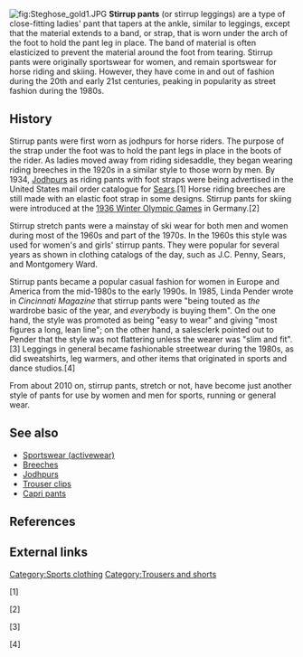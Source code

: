 ![](Steghose_gold1.JPG "fig:Steghose_gold1.JPG") **Stirrup pants** (or
stirrup leggings) are a type of close-fitting ladies' pant that tapers
at the ankle, similar to leggings, except that the material extends to a
band, or strap, that is worn under the arch of the foot to hold the pant
leg in place. The band of material is often elasticized to prevent the
material around the foot from tearing. Stirrup pants were originally
sportswear for women, and remain sportswear for horse riding and skiing.
However, they have come in and out of fashion during the 20th and early
21st centuries, peaking in popularity as street fashion during the
1980s.

## History

Stirrup pants were first worn as jodhpurs for horse riders. The purpose
of the strap under the foot was to hold the pant legs in place in the
boots of the rider. As ladies moved away from riding sidesaddle, they
began wearing riding breeches in the 1920s in a similar style to those
worn by men. By 1934, [Jodhpurs](Jodhpurs "wikilink") as riding pants
with foot straps were being advertised in the United States mail order
catalogue for [Sears](Sears "wikilink").[1] Horse riding breeches are
still made with an elastic foot strap in some designs. Stirrup pants for
skiing were introduced at the [1936 Winter Olympic
Games](1936_Winter_Olympic_Games "wikilink") in Germany.[2]

Stirrup stretch pants were a mainstay of ski wear for both men and women
during most of the 1960s and part of the 1970s. In the 1960s this style
was used for women's and girls' stirrup pants. They were popular for
several years as shown in clothing catalogs of the day, such as J.C.
Penny, Sears, and Montgomery Ward.

Stirrup pants became a popular casual fashion for women in Europe and
America from the mid-1980s to the early 1990s. In 1985, Linda Pender
wrote in *Cincinnati Magazine* that stirrup pants were "being touted as
*the* wardrobe basic of the year, and *every*body is buying them". On
the one hand, the style was promoted as being "easy to wear" and giving
"most figures a long, lean line"; on the other hand, a salesclerk
pointed out to Pender that the style was not flattering unless the
wearer was "slim and fit".[3] Leggings in general became fashionable
streetwear during the 1980s, as did sweatshirts, leg warmers, and other
items that originated in sports and dance studios.[4]

From about 2010 on, stirrup pants, stretch or not, have become just
another style of pants for use by women and men for sports, running or
general wear.

## See also

-   [Sportswear (activewear)](Sportswear_(activewear) "wikilink")
-   [Breeches](Breeches "wikilink")
-   [Jodhpurs](Jodhpurs "wikilink")
-   [Trouser clips](Trouser_clips "wikilink")
-   [Capri pants](Capri_pants "wikilink")

## References

## External links

[Category:Sports clothing](Category:Sports_clothing "wikilink")
[Category:Trousers and shorts](Category:Trousers_and_shorts "wikilink")

[1]

[2]

[3]

[4]
